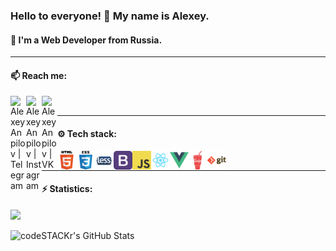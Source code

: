 ### Hello to everyone! 👋 My name is Alexey.
#### :man: I'm a Web Developer from Russia.
___
#### 📫 Reach me:
[<img align="left" alt="AlexeyAnpilov | Telegram" width="25px" src="https://cdn.jsdelivr.net/npm/simple-icons@v3/icons/telegram.svg"/>](https://t.me/oldman_willow)
[<img align="left" alt="AlexeyAnpilov | Instagram" width="25px" src="https://cdn.jsdelivr.net/npm/simple-icons@v3/icons/instagram.svg"/>](https://www.instagram.com/oldman_willow/)
[<img align="left" alt="AlexeyAnpilov | VK" width="25px" src="https://cdn.jsdelivr.net/npm/simple-icons@v3/icons/vk.svg"/>](https://vk.com/id201171446)
<br>
___
#### ⚙️ Tech stack:
<img align="left" alt="HTML5" width="30px" src="https://raw.githubusercontent.com/github/explore/80688e429a7d4ef2fca1e82350fe8e3517d3494d/topics/html/html.png" />
<img align="left" alt="CSS3" width="30px" src="https://raw.githubusercontent.com/github/explore/80688e429a7d4ef2fca1e82350fe8e3517d3494d/topics/css/css.png" />
<img align="left" alt="Less" width="30px" src="https://raw.githubusercontent.com/github/explore/80688e429a7d4ef2fca1e82350fe8e3517d3494d/topics/less/less.png" />
<img align="left" alt="Bootstrap" width="30px" src="https://raw.githubusercontent.com/github/explore/80688e429a7d4ef2fca1e82350fe8e3517d3494d/topics/bootstrap/bootstrap.png" />
<img align="left" alt="JavaScript" width="30px" src="https://raw.githubusercontent.com/github/explore/80688e429a7d4ef2fca1e82350fe8e3517d3494d/topics/javascript/javascript.png" />
<img align="left" alt="React" width="30px" src="https://raw.githubusercontent.com/github/explore/80688e429a7d4ef2fca1e82350fe8e3517d3494d/topics/react/react.png" />
<img align="left" alt="Vue.js" width="30px" src="https://raw.githubusercontent.com/github/explore/80688e429a7d4ef2fca1e82350fe8e3517d3494d/topics/vue/vue.png" />
<img align="left" alt="Gulp" width="30px" src="https://raw.githubusercontent.com/github/explore/80688e429a7d4ef2fca1e82350fe8e3517d3494d/topics/gulp/gulp.png" />
<img align="left" alt="Git" width="30px" src="https://raw.githubusercontent.com/github/explore/80688e429a7d4ef2fca1e82350fe8e3517d3494d/topics/git/git.png" />
<br>

___
#### ⚡️ Statistics:
![](https://komarev.com/ghpvc/?username=bgtckt)

<img align="left" alt="codeSTACKr's GitHub Stats" src="https://github-readme-stats.vercel.app/api/top-langs/?username=bgtckt&langs_count=8&layout=compact" />
